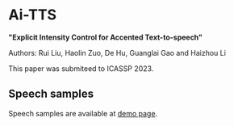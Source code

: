 # Ai-TTS

__"Explicit Intensity Control for Accented Text-to-speech"__

Authors: Rui Liu, Haolin Zuo, De Hu, Guanglai Gao and Haizhou Li

This paper was submiteed to ICASSP 2023.

## Speech samples


Speech samples are available at [demo page](https://ttslr.github.io/Ai-TTS/).

